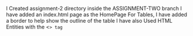 I Created assignment-2 directory inside the ASSIGNMENT-TWO branch
I have added an index.html page as the HomePage
For Tables, I have added a border to help show the outline of the table
I have also Used HTML Entities with the &lt;<code>&gt; tag